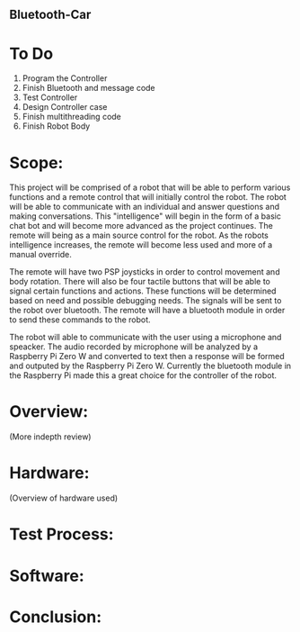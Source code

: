 ## Bluetooth-Car

# To Do
  1. Program the Controller
  2. Finish Bluetooth and message code
  3. Test Controller
  4. Design Controller case
  5. Finish multithreading code
  6. Finish Robot Body

# Scope:

  This project will be comprised of a robot that will be able to perform various functions and a remote control that will initially control the robot. The robot will be able to communicate with an individual and answer questions and making conversations. This "intelligence" will begin in the form of a basic chat bot and will become more advanced as the project continues. The remote will being as a main source control for the robot. As the robots intelligence increases, the remote will become less used and more of a manual override.
  
  The remote will have two PSP joysticks in order to control movement and body rotation. There will also be four tactile buttons that will be able to signal certain functions and actions. These functions will be determined based on need and possible debugging needs. The signals will be sent to the robot over bluetooth. The remote will have a bluetooth module in order to send these commands to the robot. 
  
  The robot will able to communicate with the user using a microphone and speacker. The audio recorded by microphone will be analyzed by a Raspberry Pi Zero W and converted to text then a response will be formed and outputed by the Raspberry Pi Zero W. Currently the bluetooth module in the Raspberry Pi made this a great choice for the controller of the robot. 
  
# Overview:
(More indepth review)

# Hardware:
(Overview of hardware used)

# Test Process:

# Software:

# Conclusion:

